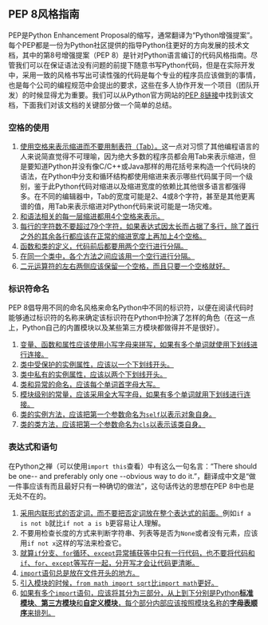 ## PEP 8风格指南

PEP是Python Enhancement Proposal的缩写，通常翻译为“Python增强提案”。每个PEP都是一份为Python社区提供的指导Python往更好的方向发展的技术文档，其中的第8号增强提案（PEP 8）是针对Python语言编订的代码风格指南。尽管我们可以在保证语法没有问题的前提下随意书写Python代码，但是在实际开发中，采用一致的风格书写出可读性强的代码是每个专业的程序员应该做到的事情，也是每个公司的编程规范中会提出的要求，这些在多人协作开发一个项目（团队开发）的时候显得尤为重要。我们可以从Python官方网站的[PEP 8链接](https://www.python.org/dev/peps/pep-0008/)中找到该文档，下面我们对该文档的关键部分做一个简单的总结。

### 空格的使用

1. <u>使用空格来表示缩进而不要用制表符（Tab）。</u>这一点对习惯了其他编程语言的人来说简直觉得不可理喻，因为绝大多数的程序员都会用Tab来表示缩进，但是要知道Python并没有像C/C++或Java那样的用花括号来构造一个代码块的语法，在Python中分支和循环结构都使用缩进来表示哪些代码属于同一个级别，鉴于此Python代码对缩进以及缩进宽度的依赖比其他很多语言都强得多。在不同的编辑器中，Tab的宽度可能是2、4或8个字符，甚至是其他更离谱的值，用Tab来表示缩进对Python代码来说可能是一场灾难。
2. <u>和语法相关的每一层缩进都用4个空格来表示。</u>
3. <u>每行的字符数不要超过79个字符，如果表达式因太长而占据了多行，除了首行之外的其余各行都应该在正常的缩进宽度上再加上4个空格。</u>
4. <u>函数和类的定义，代码前后都要用两个空行进行分隔。</u>
5. <u>在同一个类中，各个方法之间应该用一个空行进行分隔。</u>
6. <u>二元运算符的左右两侧应该保留一个空格，而且只要一个空格就好。</u>

### 标识符命名

PEP 8倡导用不同的命名风格来命名Python中不同的标识符，以便在阅读代码时能够通过标识符的名称来确定该标识符在Python中扮演了怎样的角色（在这一点上，Python自己的内置模块以及某些第三方模块都做得并不是很好）。

1. <u>变量、函数和属性应该使用小写字母来拼写，如果有多个单词就使用下划线进行连接。</u>
2. <u>类中受保护的实例属性，应该以一个下划线开头。</u>
3. <u>类中私有的实例属性，应该以两个下划线开头。</u>
4. <u>类和异常的命名，应该每个单词首字母大写。</u>
5. <u>模块级别的常量，应该采用全大写字母，如果有多个单词就用下划线进行连接。</u>
6. <u>类的实例方法，应该把第一个参数命名为`self`以表示对象自身。</u>
7. <u>类的类方法，应该把第一个参数命名为`cls`以表示该类自身。</u>

### 表达式和语句

在Python之禅（可以使用`import this`查看）中有这么一句名言：“There should be one-- and preferably only one --obvious way to do it.”，翻译成中文是“做一件事应该有而且最好只有一种确切的做法”，这句话传达的思想在PEP 8中也是无处不在的。

1. <u>采用内联形式的否定词，而不要把否定词放在整个表达式的前面。</u>例如`if a is not b`就比`if not a is b`更容易让人理解。
2. 不要用检查长度的方式来判断字符串、列表等是否为`None`或者没有元素，应该用`if not x`这样的写法来检查它。
3. <u>就算`if`分支、`for`循环、`except`异常捕获等中只有一行代码，也不要将代码和`if`、`for`、`except`等写在一起，分开写才会让代码更清晰。</u>
4. <u>`import`语句总是放在文件开头的地方。</u>
5. <u>引入模块的时候，`from math import sqrt`比`import math`更好。</u>
6. <u>如果有多个`import`语句，应该将其分为三部分，从上到下分别是Python**标准模块**、**第三方模块**和**自定义模块**，每个部分内部应该按照模块名称的**字母表顺序**来排列。</u>


